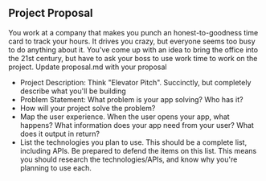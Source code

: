 ## Project Proposal

You work at a company that makes you punch an honest-to-goodness time card to track your hours. It drives you crazy, but everyone seems too busy to do anything about it. You've come up with an idea to bring the office into the 21st century, but have to ask your boss to use work time to work on the project. Update proposal.md with your proposal

* Project Description: Think "Elevator Pitch". Succinctly, but completely describe what you'll be building
* Problem Statement: What problem is your app solving? Who has it?
* How will your project solve the problem?
* Map the user experience. When the user opens your app, what happens? What information does your app need from your user? What does it output in return?
* List the technologies you plan to use. This should be a complete list, including APIs. Be prepared to defend the items on this list. This means you should research the technologies/APIs, and know why you're planning to use each.
